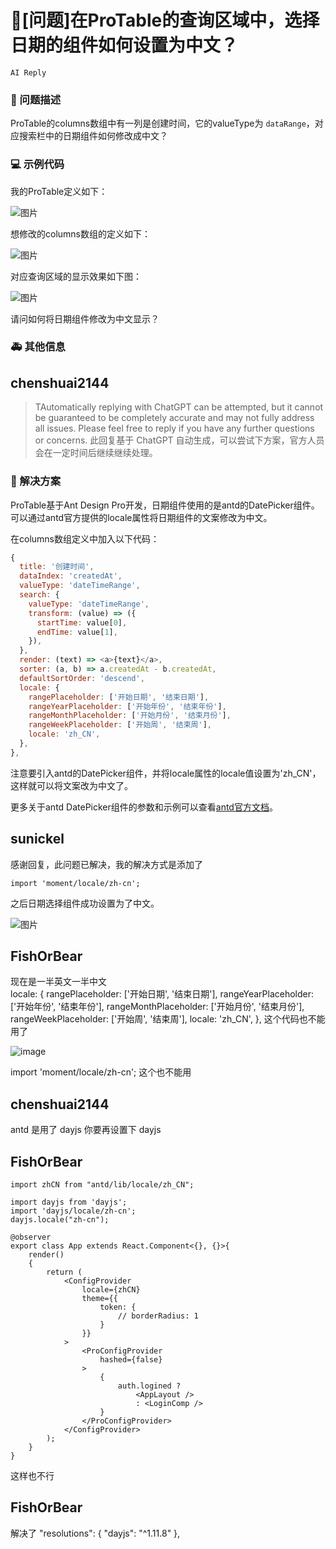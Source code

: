 # 🧐[问题]在ProTable的查询区域中，选择日期的组件如何设置为中文？

`AI Reply`

### 🧐 问题描述

ProTable的columns数组中有一列是创建时间，它的valueType为 `dataRange`，对应搜索栏中的日期组件如何修改成中文？

### 💻 示例代码

我的ProTable定义如下：

![图片](https://user-images.githubusercontent.com/113591655/224916039-000cb639-bf05-40a9-9fad-2d08cff1e9ce.png)

想修改的columns数组的定义如下：

![图片](https://user-images.githubusercontent.com/113591655/224916238-583b2975-fbc7-4303-a6d2-b02dddafeb5b.png)

对应查询区域的显示效果如下图：

![图片](https://user-images.githubusercontent.com/113591655/224916374-8bb74c34-65aa-4872-b15c-9d02dfa2ac92.png)

请问如何将日期组件修改为中文显示？

### 🚑 其他信息

<!--
如截图等其他信息可以贴在这里
-->

## chenshuai2144

> TAutomatically replying with ChatGPT can be attempted, but it cannot be guaranteed to be completely accurate and may not fully address all issues. Please feel free to reply if you have any further questions or concerns.
> 此回复基于 ChatGPT 自动生成，可以尝试下方案，官方人员会在一定时间后继续继续处理。

### 📝 解决方案

ProTable基于Ant Design Pro开发，日期组件使用的是antd的DatePicker组件。可以通过antd官方提供的locale属性将日期组件的文案修改为中文。

在columns数组定义中加入以下代码：

```javascript
{
  title: '创建时间',
  dataIndex: 'createdAt',
  valueType: 'dateTimeRange',
  search: {
    valueType: 'dateTimeRange',
    transform: (value) => ({
      startTime: value[0],
      endTime: value[1],
    }),
  },
  render: (text) => <a>{text}</a>,
  sorter: (a, b) => a.createdAt - b.createdAt,
  defaultSortOrder: 'descend',
  locale: {
    rangePlaceholder: ['开始日期', '结束日期'],
    rangeYearPlaceholder: ['开始年份', '结束年份'],
    rangeMonthPlaceholder: ['开始月份', '结束月份'],
    rangeWeekPlaceholder: ['开始周', '结束周'],
    locale: 'zh_CN',
  },
},
```

注意要引入antd的DatePicker组件，并将locale属性的locale值设置为'zh_CN'，这样就可以将文案改为中文了。

更多关于antd DatePicker组件的参数和示例可以查看[antd官方文档](https://ant.design/components/date-picker-cn/)。

## sunickel

感谢回复，此问题已解决，我的解决方式是添加了

`import 'moment/locale/zh-cn';`

之后日期选择组件成功设置为了中文。

![图片](https://user-images.githubusercontent.com/113591655/225490337-97a8d2c1-b047-4b0e-9dbd-119fd3590705.png)

## FishOrBear

现在是一半英文一半中文  
 locale: {
rangePlaceholder: ['开始日期', '结束日期'],
rangeYearPlaceholder: ['开始年份', '结束年份'],
rangeMonthPlaceholder: ['开始月份', '结束月份'],
rangeWeekPlaceholder: ['开始周', '结束周'],
locale: 'zh_CN',
},
这个代码也不能用了

![image](https://github.com/ant-design/pro-components/assets/19372111/829966a6-dece-42a5-a52d-2635d3da61d5)

import 'moment/locale/zh-cn';
这个也不能用

## chenshuai2144

antd 是用了 dayjs 你要再设置下 dayjs

## FishOrBear

```
import zhCN from "antd/lib/locale/zh_CN";

import dayjs from 'dayjs';
import 'dayjs/locale/zh-cn';
dayjs.locale("zh-cn");

@observer
export class App extends React.Component<{}, {}>{
    render()
    {
        return (
            <ConfigProvider
                locale={zhCN}
                theme={{
                    token: {
                        // borderRadius: 1
                    }
                }}
            >
                <ProConfigProvider
                    hashed={false}
                >
                    {
                        auth.logined ?
                            <AppLayout />
                            : <LoginComp />
                    }
                </ProConfigProvider>
            </ConfigProvider>
        );
    }
}
```

这样也不行

## FishOrBear

解决了
"resolutions": {
"dayjs": "^1.11.8"
},
